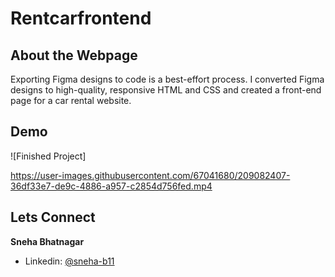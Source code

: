 # Rentcarfrontend

## About the Webpage
Exporting Figma designs to code is a best-effort process. I converted Figma designs to high-quality, responsive HTML and CSS and created a front-end page for a car rental website.


## Demo 
![Finished Project] 


https://user-images.githubusercontent.com/67041680/209082407-36df33e7-de9c-4886-a957-c2854d756fed.mp4


## Lets Connect

**Sneha Bhatnagar**

- Linkedin: [@sneha-b11](https://www.linkedin.com/in/sneha-b11/)
